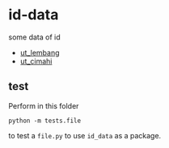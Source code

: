 # id-data
some data of id

+ [ut_lembang](tests/ut_lembang.py)
+ [ut_cimahi](tests/ut_cimahi.py)


## test
Perform in this folder

```shell
python -m tests.file
```

to test a `file.py` to use `id_data` as a package.